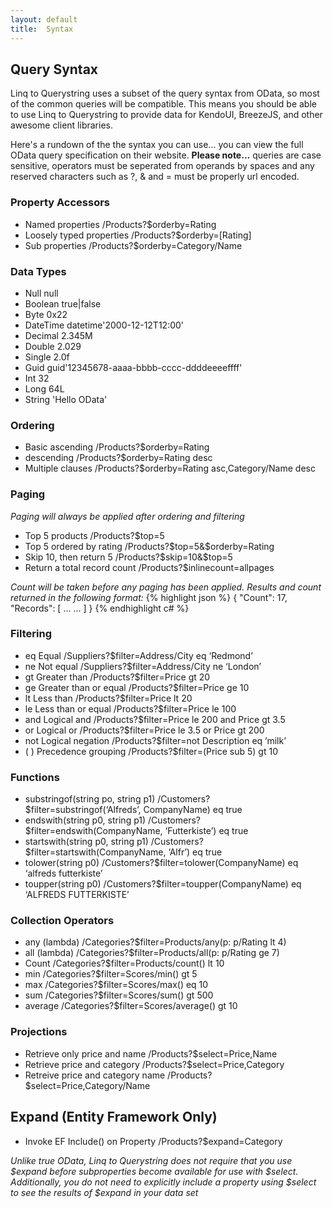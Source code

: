 ```yaml
---
layout: default
title:  Syntax
---
```


## Query Syntax

Linq to Querystring uses a subset of the query syntax from OData, so most of the common queries will be compatible. This means you should be able to use Linq to Querystring to provide data for KendoUI, BreezeJS, and other awesome client libraries.

Here's a rundown of the the syntax you can use... you can view the full OData query specification on their website. **Please note...** queries are case sensitive, operators must be seperated from operands by spaces and any reserved characters such as ?, & and = must be properly url encoded.

### Property Accessors

* Named properties	 			/Products?$orderby=Rating
* Loosely typed properties	 	/Products?$orderby=[Rating]
* Sub properties 				/Products?$orderby=Category/Name

### Data Types

* Null				null
* Boolean			true|false
* Byte				0x22
* DateTime			datetime'2000-12-12T12:00'
* Decimal			2.345M
* Double			2.029
* Single			2.0f
* Guid				guid'12345678-aaaa-bbbb-cccc-ddddeeeeffff'
* Int               32
* Long              64L
* String 			'Hello OData'

### Ordering

* Basic ascending				/Products?$orderby=Rating
* descending 					/Products?$orderby=Rating desc
* Multiple clauses				/Products?$orderby=Rating asc,Category/Name desc

### Paging

*Paging will always be applied after ordering and filtering*

* Top 5 products 				/Products?$top=5
* Top 5 ordered by rating 		/Products?$top=5&$orderby=Rating
* Skip 10, then return 5 		/Products?$skip=10&$top=5
* Return a total record count   /Products?$inlinecount=allpages

*Count will be taken before any paging has been applied. Results and count returned in the following format:*
{% highlight json %}
    {
        "Count": 17,
        "Records": [
            ...
            ...
        ]
    }
{% endhighlight c# %}

### Filtering

* eq	Equal					/Suppliers?$filter=Address/City eq ‘Redmond’
* ne	Not equal				/Suppliers?$filter=Address/City ne ‘London’
* gt	Greater than			/Products?$filter=Price gt 20
* ge	Greater than or equal	/Products?$filter=Price ge 10
* lt	Less than				/Products?$filter=Price lt 20
* le	Less than or equal		/Products?$filter=Price le 100
* and	Logical and				/Products?$filter=Price le 200 and Price gt 3.5
* or	Logical or				/Products?$filter=Price le 3.5 or Price gt 200
* not	Logical negation		/Products?$filter=not Description eq ’milk’
* ( )	Precedence grouping		/Products?$filter=(Price sub 5) gt 10

### Functions

* substringof(string po, string p1)		/Customers?$filter=substringof(‘Alfreds’, CompanyName) eq true
* endswith(string p0, string p1)	 	/Customers?$filter=endswith(CompanyName, ‘Futterkiste’) eq true
* startswith(string p0, string p1)	 	/Customers?$filter=startswith(CompanyName, ‘Alfr’) eq true
* tolower(string p0)	 				/Customers?$filter=tolower(CompanyName) eq ‘alfreds futterkiste’
* toupper(string p0)	 				/Customers?$filter=toupper(CompanyName) eq ‘ALFREDS FUTTERKISTE’

### Collection Operators

* any (lambda) 					/Categories?$filter=Products/any(p: p/Rating lt 4)
* all (lambda) 					/Categories?$filter=Products/all(p: p/Rating ge 7)
* Count 						/Categories?$filter=Products/count() lt 10
* min							/Categories?$filter=Scores/min() gt 5
* max							/Categories?$filter=Scores/max() eq 10
* sum							/Categories?$filter=Scores/sum() gt 500
* average  						/Categories?$filter=Scores/average() gt 10

### Projections

* Retrieve only price and name 			/Products?$select=Price,Name
* Retrieve price and category			/Products?$select=Price,Category
* Retreive price and category name		/Products?$select=Price,Category/Name

## Expand (Entity Framework Only)

* Invoke EF Include() on Property       /Products?$expand=Category

*Unlike true OData, Linq to Querystring does not require that you use $expand before subproperties become available for use with $select. Additionally, you do not need to explicitly include a property using $select to see the results of $expand in your data set*